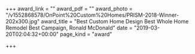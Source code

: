 +++
award_link = ""
award_pdf = ""
award_photo = "/v1552868578/OnPoint%20Custom%20Homes/PRISM-2018-Winner-202x300.jpg"
award_title = "Best Custom Home Design Best Whole Home Remodel Best Campaign, Ronald McDonald"
date = "2019-03-20T02:04:32+00:00"
page_kind = "award"

+++
